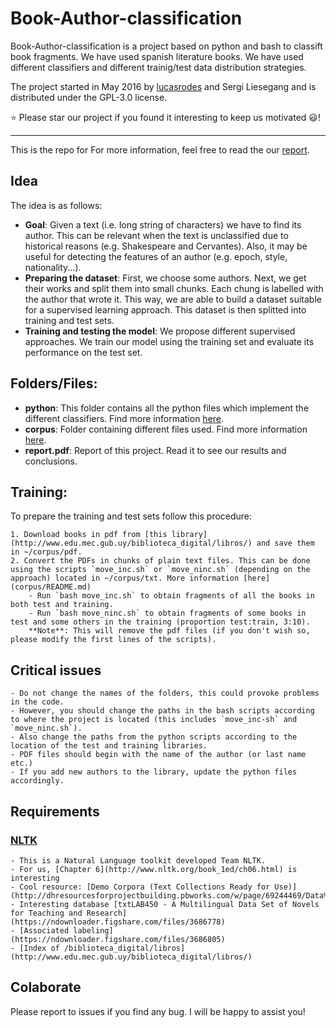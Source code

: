 # Book-Author-classification

Book-Author-classification is a project based on python and bash to classift book fragments. We have used spanish literature books. We have used different classifiers and different trainig/test data distribution strategies.

The project started in May 2016 by [lucasrodes](https://github.com/lucasrodes) and Sergi Liesegang and is distributed under the GPL-3.0 license.

⭐️ Please star our project if you found it interesting to keep us motivated 😃!

---

This is the repo for 
For more information, feel free to read the our [report](report.pdf).

## Idea
The idea is as follows:

- **Goal**: Given a text (i.e. long string of characters) we have to find its author. This can be relevant when the text is 
unclassified due to historical reasons (e.g. Shakespeare and Cervantes). Also, it may be useful for detecting the features of an author (e.g. epoch, style, nationality...).
- **Preparing the dataset**: First, we choose some authors. Next, we get their works and split them into small chunks. Each chung is labelled with the author that wrote it. This way, we are able to build a dataset suitable for a supervised learning approach. This dataset is then splitted into training and test sets.
- **Training and testing the model**: We propose different supervised approaches. We train our model using the training set and evaluate its performance on the test set.


## Folders/Files:

- **python**: This folder contains all the python files which implement the different classifiers. Find more information [here](python/README.md).
- **corpus**: Folder containing different files used. Find more information [here](corpus/README.md).
- **report.pdf**: Report of this project. Read it to see our results and conclusions.

## Training:
To prepare the training and test sets follow this procedure:

	1. Download books in pdf from [this library](http://www.edu.mec.gub.uy/biblioteca_digital/libros/) and save them in ~/corpus/pdf.
	2. Convert the PDFs in chunks of plain text files. This can be done using the scripts `move_inc.sh` or `move_ninc.sh` (depending on the approach) located in ~/corpus/txt. More information [here](corpus/README.md)
		- Run `bash move_inc.sh` to obtain fragments of all the books in both test and training. 
		- Run `bash move_ninc.sh` to obtain fragments of some books in test and some others in the training (proportion test:train, 3:10).
		**Note**: This will remove the pdf files (if you don't wish so, please modify the first lines of the scripts).
	
## Critical issues	
	- Do not change the names of the folders, this could provoke problems in the code.
	- However, you should change the paths in the bash scripts according to where the project is located (this includes `move_inc-sh` and `move_ninc.sh`).
	- Also change the paths from the python scripts according to the location of the test and training libraries.
	- PDF files should begin with the name of the author (or last name etc.)
	- If you add new authors to the library, update the python files accordingly.

## Requirements

### [NLTK](http://www.nltk.org/book/)
	- This is a Natural Language toolkit developed Team NLTK.
	- For us, [Chapter 6](http://www.nltk.org/book_1ed/ch06.html) is interesting
	- Cool resource: [Demo Corpora (Text Collections Ready for Use)](http://dhresourcesforprojectbuilding.pbworks.com/w/page/69244469/Data%20Collections%20and%20Datasets)
	- Interesting database [txtLAB450 - A Multilingual Data Set of Novels for Teaching and Research](https://ndownloader.figshare.com/files/3686778)
	- [Associated labeling](https://ndownloader.figshare.com/files/3686805)  
	- [Index of /biblioteca_digital/libros](http://www.edu.mec.gub.uy/biblioteca_digital/libros/)

## Colaborate
Please report to issues if you find any bug. I will be happy to assist you!
